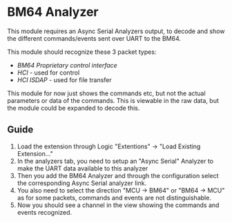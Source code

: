 
  # BM64 Analyzer
  This module requires an Async Serial Analyzers output, to decode and show the different commands/events sent over UART to the BM64.

  This module should recognize these 3 packet types:
  * *BM64 Proprietary control interface*
  * *HCI* - used for control
  * *HCI ISDAP* - used for file transfer

  This module for now just shows the commands etc, but not the actual parameters or data of the commands. This is viewable in the raw data, but the module could be expanded to decode this.

## Guide

1. Load the extension through Logic "Extentions" -> "Load Existing Extension..."
2. In the analyzers tab, you need to setup an "Async Serial" Analyzer to make the UART data available to this analyzer
3. Then you add the BM64 Analyzer and through the configuration select the corresponding Async Serial analyzer link.
4. You also need to select the direction "MCU -> BM64" or "BM64 -> MCU" as for some packets, commands and events are not distinguishable.
5. Now you should see a channel in the view showing the commands and events recognized.

